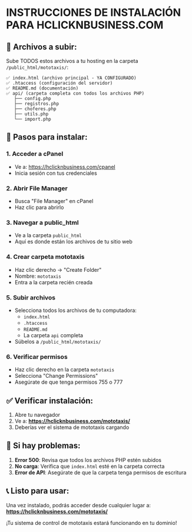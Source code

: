 # INSTRUCCIONES DE INSTALACIÓN PARA HCLICKNBUSINESS.COM

## 📁 Archivos a subir:

Sube TODOS estos archivos a tu hosting en la carpeta `/public_html/mototaxis/`:

```
✅ index.html (archivo principal - YA CONFIGURADO)
✅ .htaccess (configuración del servidor)
✅ README.md (documentación)
✅ api/ (carpeta completa con todos los archivos PHP)
   ├── config.php
   ├── registros.php
   ├── choferes.php
   ├── utils.php
   └── import.php
```

## 🚀 Pasos para instalar:

### 1. Acceder a cPanel
- Ve a: https://hclicknbusiness.com/cpanel
- Inicia sesión con tus credenciales

### 2. Abrir File Manager
- Busca "File Manager" en cPanel
- Haz clic para abrirlo

### 3. Navegar a public_html
- Ve a la carpeta `public_html`
- Aquí es donde están los archivos de tu sitio web

### 4. Crear carpeta mototaxis
- Haz clic derecho → "Create Folder"
- Nombre: `mototaxis`
- Entra a la carpeta recién creada

### 5. Subir archivos
- Selecciona todos los archivos de tu computadora:
  - `index.html`
  - `.htaccess`
  - `README.md`
  - La carpeta `api` completa
- Súbelos a `/public_html/mototaxis/`

### 6. Verificar permisos
- Haz clic derecho en la carpeta `mototaxis`
- Selecciona "Change Permissions" 
- Asegúrate de que tenga permisos 755 o 777

## ✅ Verificar instalación:

1. Abre tu navegador
2. Ve a: **https://hclicknbusiness.com/mototaxis/**
3. Deberías ver el sistema de mototaxis cargando

## 🔧 Si hay problemas:

1. **Error 500**: Revisa que todos los archivos PHP estén subidos
2. **No carga**: Verifica que `index.html` esté en la carpeta correcta
3. **Error de API**: Asegúrate de que la carpeta tenga permisos de escritura

## 📞 Listo para usar:

Una vez instalado, podrás acceder desde cualquier lugar a:
**https://hclicknbusiness.com/mototaxis/**

¡Tu sistema de control de mototaxis estará funcionando en tu dominio!
